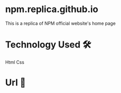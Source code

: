 # npm.replica.github.io
This is a replica of NPM official website's home page

# Technology Used 🛠
Html
Css

# Url 🔗
